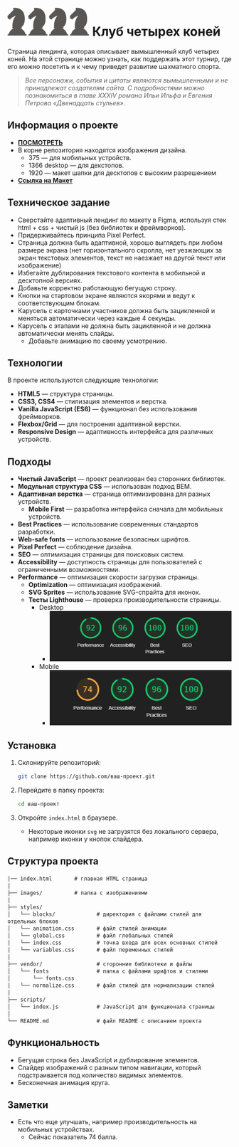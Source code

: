 # ![Логотип клуба](./images/icons/logo.svg) Клуб четырех коней

Страница лендинга, которая описывает вымышленный клуб четырех коней.
На этой странице можно узнать, как поддержать этот турнир, где его можно посетить и к чему приведет развитие шахматного спорта.

> _Все персонажи, события и цитаты являются вымышленными и не принадлежат создателям сайта. С подробностями можно познакомиться в главе XXXIV романа Ильи Ильфа и Евгения Петрова «Двенадцать стульев»._

## Информация о проекте

- **[ПОСМОТРЕТЬ](https://tiigrus.github.io/chess-club-landing/)**
- В корне репозитория находятся изображения дизайна.
  - 375 — для мобильных устройств.
  - 1366 desktop — для декстопов.
  - 1920 — макет шапки для десктопов с высоким разрешением
- **[Ссылка на Макет](https://www.figma.com/design/0xXfupPNU3aZxPqFbmhCKb/%D0%94%D0%B8%D0%B7%D0%B0%D0%B9%D0%BD-%D0%B4%D0%BB%D1%8F-%D0%B2%D0%B5%D1%80%D1%81%D1%82%D0%BA%D0%B8-%7C-%D0%A2%D0%B5%D1%81%D1%82%D0%BE%D0%B2%D1%8B%D0%B9-%D0%BB%D0%B5%D0%BD%D0%B4%D0%B8%D0%BD%D0%B3?node-id=0-1&t=4GPCs26LP65wYiXP-1)**

## Техническое задание

- Сверстайте адаптивный лендинг по макету в Figma, используя стек html + css + чистый js (без библиотек и фреймворков).
- Придерживайтесь принципа Pixel Perfect.
- Страница должна быть адаптивной, хорошо выглядеть при любом размере экрана (нет горизонтального скролла, нет уезжающих за экран текстовых элементов, текст не наезжает на другой текст или изображение)
- Избегайте дублирования текстового контента в мобильной и десктопной версиях.
- Добавьте корректно работающую бегущую строку.
- Кнопки на стартовом экране являются якорями и ведут к соответствующим блокам.
- Карусель с карточками участников должна быть зацикленной и меняться автоматически через каждые 4 секунды.
- Карусель с этапами не должна быть зацикленной и не должна автоматически менять слайды.
  - Добавьте анимацию по своему усмотрению.

## Технологии

В проекте используются следующие технологии:

- **HTML5** — структура страницы.
- **CSS3, CSS4** — стилизация элементов и верстка.
- **Vanilla JavaScript (ES6)** — функционал без использования фреймворков.
- **Flexbox/Grid** — для построения адаптивной верстки.
- **Responsive Design** — адаптивность интерфейса для различных устройств.

## Подходы

- **Чистый JavaScript** — проект реализован без сторонних библиотек.
- **Модульная структура CSS** — использован подход BEM.
- **Адаптивная верстка** — страница оптимизирована для разных устройств.
  - **Mobile First** — разработка интерфейса сначала для мобильных устройств.
- **Best Practices** — использование современных стандартов разработки.
- **Web-safe fonts** — использование безопасных шрифтов.
- **Pixel Perfect** — соблюдение дизайна.
- **SEO** — оптимизация страницы для поисковых систем.
- **Accessibility** — доступность страницы для пользователей с ограниченными возможностями.
- **Performance** — оптимизация скорости загрузки страницы.
  - **Optimization** — оптимизация изображений.
  - **SVG Sprites** — использование SVG-спрайта для иконок.
  - **Тесты Lighthouse** — проверка производительности страницы.
    - Desktop
      - ![Desktop](image.png)
    - Mobile
      - ![Mobile](image-1.png)

## Установка

1. Склонируйте репозиторий:

   ```bash
   git clone https://github.com/ваш-проект.git
   ```

2. Перейдите в папку проекта:

   ```bash
   cd ваш-проект
   ```

3. Откройте `index.html` в браузере.
   - Некоторые иконки `svg` не загрузятся без локального сервера, например иконки у кнопок слайдера.

## Структура проекта

```
|── index.html       # главная HTML страница
|
├── images/          # папка с изображениями
|
├── styles/
│   └── blocks/             # директория с файлами стилей для отдельных блоков
│   └── animation.css       # файл стилей анимации
│   └── global.css          # файл глобальных стилей
|   └── index.css           # точка входа для всех основных стилей
|   └── variables.css       # файл переменных стилей
|
├── vendor/                 # сторонние библиотеки и файлы
│   └── fonts               # папка с файлами шрифтов и стилями
│       └── fonts.css
|   └── normalize.css       # файл стилей для нормализации стилей
|
├── scripts/
│   └── index.js            # JavaScript для функционала страницы
│
└── README.md               # файл README с описанием проекта
```

## Функциональность

- Бегущая строка без JavaScript и дублирование элементов.
- Слайдер изображений с разным типом навигации, который подстраивается под количество видимых элементов.
- Бесконечная анимация круга.

## Заметки

- Есть что еще улучшать, например производительность на мобильных устройствах.
  - Сейчас показатель 74 балла.
